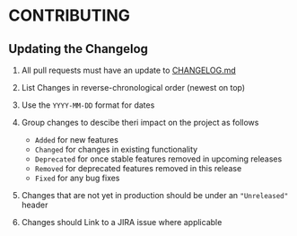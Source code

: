 # CONTRIBUTING

## Updating the Changelog

1. All pull requests must have an update to [CHANGELOG.md](CHANGELOG.md)
2. List Changes in reverse-chronological order (newest on top)
3. Use the `YYYY-MM-DD` format for dates
4. Group changes to  descibe theri impact on the project as follows
    
    * `Added` for new features
    * `Changed` for changes in existing functionality
    * `Deprecated` for once stable features removed in upcoming releases
    * `Removed` for deprecated features removed in this release
    * `Fixed` for any bug fixes
5. Changes that are not yet in production should be under an `"Unreleased"` header
6. Changes should Link to a JIRA issue where applicable